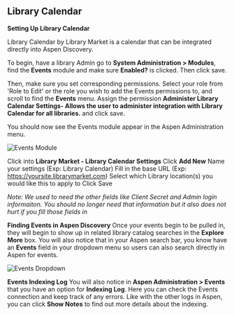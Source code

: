 ## Library Calendar

**Setting Up Library Calendar**

Library Calendar by Library Market is a calendar that can be integrated directly into Aspen Discovery.

To begin, have a library Admin go to **System Administration > Modules**, find the **Events** module and make sure **Enabled?** is clicked. Then click save.

Then, make sure you set corresponding permissions. Select your role from 'Role to Edit' or the role you wish to add the Events permissions to, and scroll to find the **Events** menu. Assign the permission **Administer Library Calendar Settings- 
Allows the user to administer integration with Library Calendar for all libraries.** and click save. 

You should now see the Events module appear in the Aspen Administration menu. 

![Events Module](/manual/images/EventsModule.png)

Click into **Library Market - Library Calendar Settings** 
Click **Add New**
Name your settings (Exp: Library Calendar)
Fill in the base URL (Exp: https://yoursite.librarymarket.com)
Select which Library location(s) you would like this to apply to
Click Save

*Note: We used to need the other fields like Client Secret and Admin login informaiton. You should no longer need that information but it also does not hurt if you fill those fields in*

**Finding Events in Aspen Discovery**
Once your events begin to be pulled in, they will begin to show up in related library catalog searches in the **Explore More** box.
You will also notice that in your Aspen search bar, you know have an **Events** field in your dropdown menu so users can also search directly in Aspen for events.

![Events Dropdown](/manual/images/EventsDropdown.png)

**Events Indexing Log**
You will also notice in **Aspen Administration > Events** that you have an option for **Indexing Log**. Here you can check the Events connection and keep track of any errors. Like with the other logs in Aspen, you can click **Show Notes** to find out more details about the indexing. 
